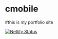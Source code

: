 # cmobile
#this is my portfolio site

[![Netlify Status](https://api.netlify.com/api/v1/badges/fad954aa-2082-4418-af30-516f1b939b06/deploy-status)](https://app.netlify.com/sites/cmix/deploys)
